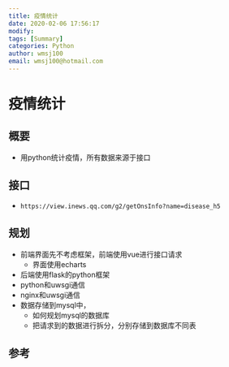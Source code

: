 ```yaml
---
title: 疫情统计
date: 2020-02-06 17:56:17
modify: 
tags: [Summary]
categories: Python
author: wmsj100
email: wmsj100@hotmail.com
---
```


# 疫情统计

## 概要

- 用python统计疫情，所有数据来源于接口

## 接口

- `https://view.inews.qq.com/g2/getOnsInfo?name=disease_h5`

## 规划

- 前端界面先不考虑框架，前端使用vue进行接口请求
	- 界面使用echarts
- 后端使用flask的python框架
- python和uwsgi通信
- nginx和uwsgi通信
- 数据存储到mysql中，	
	- 如何规划mysql的数据库
	- 把请求到的数据进行拆分，分别存储到数据库不同表

## 参考


